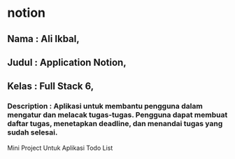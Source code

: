 # notion
## Nama : Ali Ikbal,

## Judul : Application Notion,

## Kelas : Full Stack 6,

### Description : Aplikasi untuk membantu pengguna dalam mengatur dan melacak tugas-tugas. Pengguna dapat membuat daftar tugas, menetapkan deadline, dan menandai tugas yang sudah selesai.
Mini Project Untuk Aplikasi Todo List
